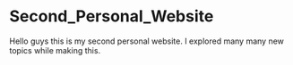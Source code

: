 # Second_Personal_Website
Hello guys this is my second personal website. I explored many many new topics while making this.
